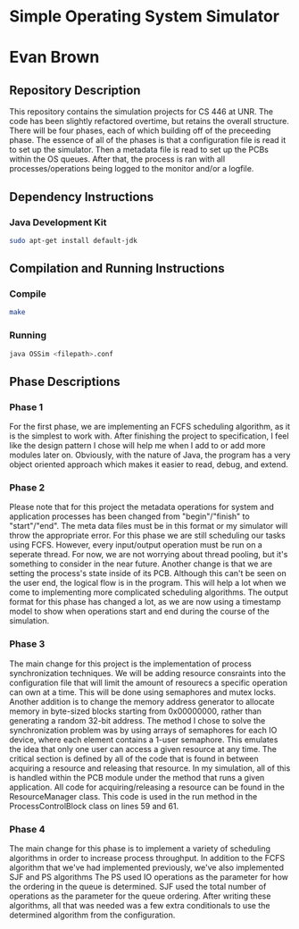 # Simple Operating System Simulator
# Evan Brown

## Repository Description
This repository contains the simulation projects for CS 446 at UNR. The code has been slightly refactored overtime, but retains the overall structure. There will be four phases, each of which building off of the preceeding phase. The essence of all of the phases is that a configuration file is read it to set up the simulator. Then a metadata file is read to set up the PCBs within the OS queues. After that, the process is ran with all processes/operations being logged to the monitor and/or a logfile.

## Dependency Instructions

### Java Development Kit
```bash
sudo apt-get install default-jdk
```
## Compilation and Running Instructions

### Compile
```bash
make
```

### Running
```bash
java OSSim <filepath>.conf
```

## Phase Descriptions

### Phase 1
For the first phase, we are implementing an FCFS scheduling algorithm, as it is the simplest to work with. After finishing the project to specification, I feel like the design pattern I chose will help me when I add to or add more modules later on. Obviously, with the nature of Java, the program has a very object oriented approach which makes it easier to read, debug, and extend.

### Phase 2
Please note that for this project the metadata operations for system and application processes has been changed from "begin"/"finish" to "start"/"end". The meta data files must be in this format or my simulator will throw the appropriate error. For this phase we are still scheduling our tasks using FCFS. However, every input/output operation must be run on a seperate thread. For now, we are not worrying about thread pooling, but it's something to consider in the near future. Another change is that we are setting the process's state inside of its PCB. Although this can't be seen on the user end, the logical flow is in the program. This will help a lot when we come to implementing more complicated scheduling algorithms. The output format for this phase has changed a lot, as we are now using a timestamp model to show when operations start and end during the course of the simulation.

### Phase 3
The main change for this project is the implementation of process synchronization techniques. We will be adding resource consraints into the configuration file that will limit the amount of resourecs a specific operation can own at a time. This will be done using semaphores and mutex locks. Another addition is to change the memory address generator to allocate memory in byte-sized blocks starting from 0x00000000, rather than generating a random 32-bit address. The method I chose to solve the synchronization problem was by using arrays of semaphores for each IO device, where each element contains a 1-user semaphore. This emulates the idea that only one user can access a given resource at any time. The critical section is defined by all of the code that is found in between acquiring a resource and releasing that resource. In my simulation, all of this is handled within the PCB module under the method that runs a given application. All code for acquiring/releasing a resource can be found in the ResourceManager class. This code is used in the run method in the ProcessControlBlock class on lines 59 and 61.

### Phase 4
The main change for this phase is to implement a variety of scheduling algorithms in order to increase process throughput. In addition to the FCFS algorithm that we've had implemented previously, we've also implemented SJF and PS algorithms The PS used IO operations as the parameter for how the ordering in the queue is determined. SJF used the total number of operations as the parameter for the queue ordering. After writing these algorithms, all that was needed was a few extra conditionals to use the determined algorithm from the configuration.